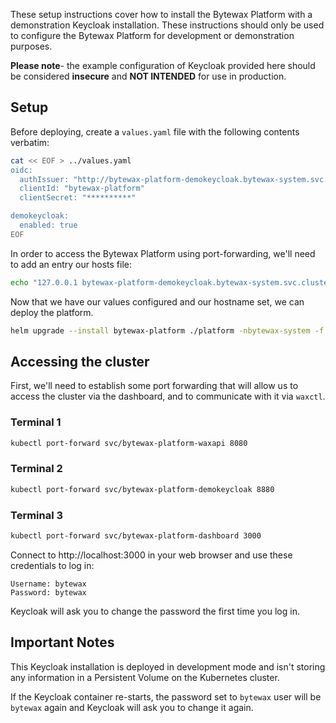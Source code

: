 These setup instructions cover how to install the Bytewax Platform with a demonstration Keycloak installation. These instructions should only be used to configure the Bytewax Platform for development or demonstration purposes.

**Please note**- the example configuration of Keycloak provided here should be considered **insecure** and **NOT INTENDED** for use in production.

## Setup

Before deploying, create a `values.yaml` file with the following contents verbatim:

```bash
cat << EOF > ../values.yaml
oidc:
  authIssuer: "http://bytewax-platform-demokeycloak.bytewax-system.svc.cluster.local:8880/realms/bytewax"
  clientId: "bytewax-platform"
  clientSecret: "**********"

demokeycloak:
  enabled: true
EOF
```

In order to access the Bytewax Platform using port-forwarding, we'll need to add an entry our hosts file:

```bash
echo "127.0.0.1 bytewax-platform-demokeycloak.bytewax-system.svc.cluster.local" >> /etc/hosts
```

Now that we have our values configured and our hostname set, we can deploy the platform.

```bash
helm upgrade --install bytewax-platform ./platform -nbytewax-system -f ./values.yaml
```

## Accessing the cluster

First, we'll need to establish some port forwarding that will allow us to access the cluster
via the dashboard, and to communicate with it via `waxctl`.

### Terminal 1
```bash
kubectl port-forward svc/bytewax-platform-waxapi 8080
```

### Terminal 2
```bash
kubectl port-forward svc/bytewax-platform-demokeycloak 8880
```

### Terminal 3
```bash
kubectl port-forward svc/bytewax-platform-dashboard 3000
```

Connect to http://localhost:3000 in your web browser and use these credentials to log in:

```
Username: bytewax
Password: bytewax
```

Keycloak will ask you to change the password the first time you log in.

## Important Notes

This Keycloak installation is deployed in development mode and isn't storing
any information in a Persistent Volume on the Kubernetes cluster.

If the Keycloak container re-starts, the password set to `bytewax` user will be
`bytewax` again and Keycloak will ask you to change it again.

